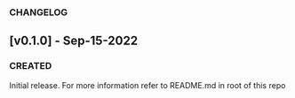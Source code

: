 ### CHANGELOG

## [v0.1.0] - Sep-15-2022
### CREATED
Initial release. For more information refer to README.md in root of this repo
